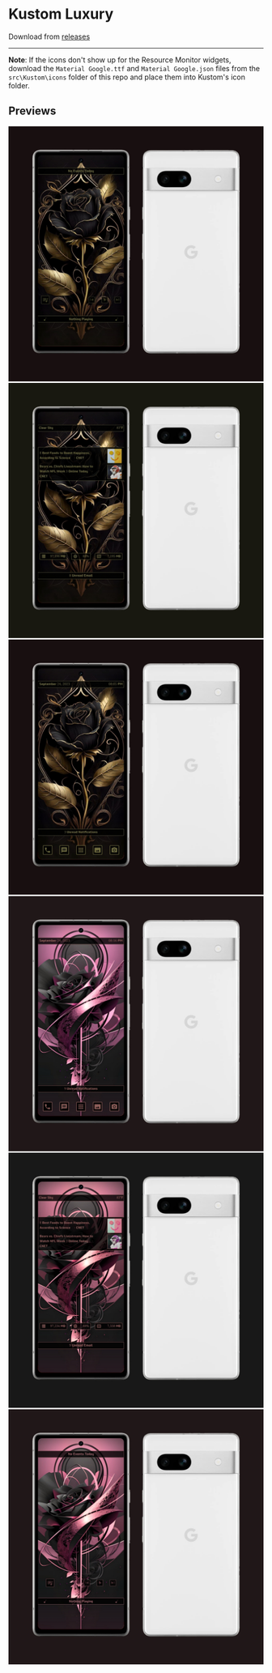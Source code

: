 # Kustom Luxury

Download from [releases][URL_1]

---

**Note**: If the icons don't show up for the Resource Monitor widgets, download the `Material Google.ttf` and `Material Google.json` files from the `src\Kustom\icons` folder of this repo and place them into Kustom's icon folder.

## Previews

![1][Mockup_1]
![2][Mockup_2]
![3][Mockup_3]
![4][Mockup_4]
![5][Mockup_5] 
![6][Mockup_6]


[URL_1]: https://github.com/TBR-Development/Kustom-Luxury/releases

[Mockup_1]: https://raw.githubusercontent.com/TBR-Development/Kustom-Luxury/main/.github/assets/Mockup.jpg
[Mockup_2]: https://raw.githubusercontent.com/TBR-Development/Kustom-Luxury/main/.github/assets/Mockup(1).jpg
[Mockup_3]: https://raw.githubusercontent.com/TBR-Development/Kustom-Luxury/main/.github/assets/Mockup(2).jpg
[Mockup_4]: https://raw.githubusercontent.com/TBR-Development/Kustom-Luxury/main/.github/assets/Mockup(3).jpg
[Mockup_5]: https://raw.githubusercontent.com/TBR-Development/Kustom-Luxury/main/.github/assets/Mockup(4).jpg
[Mockup_6]: https://raw.githubusercontent.com/TBR-Development/Kustom-Luxury/main/.github/assets/Mockup(5).jpg
